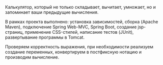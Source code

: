 Калькулятор, который не только складывает, вычитает, умножает, но и запоминает ваши предыдущие вычисления.

В рамках проекта выполнено: установка зависимостей, сборка (Apache Maven), подключение Spring Web-MVC, Spring Boot, создание jsp-страниц, применение CSS-стилей, написание тестов (JUnit), развертывание программы в Tomcat.

Проверяем корректность выражения, при необходимости реализуем создание переменных, конвертируем в постфиксную нотацию и производим вычисление.
